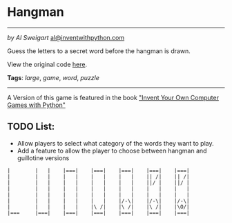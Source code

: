 # Hangman
___
_by Al Sweigart_ [al@inventwithpython.com](mailto:al@inventwithpython.com)

Guess the letters to a secret word before the hangman is drawn.

View the original code [here](https://nostarch.com/big-book-small-python-projects).

**Tags**: _large_, _game_, _word_, _puzzle_

___

A Version of this game is featured in the book ["Invent Your Own
Computer Games with Python"](https://nostarch.com/inventwithpython)

## TODO List:

* Allow players to select what category of the words they want to play.
* Add a feature to allow the player to choose between hangman and guillotine versions
```
|        |   |    |===|    |===|    |===|    |===|    |===|
|        |   |    |   |    |   |    |   |    || /|    || /|
|        |   |    |   |    |   |    |   |    ||/ |    ||/ |
|        |   |    |   |    |   |    |   |    |   |    |   |
|        |   |    |   |    |   |    |   |    |   |    |   |
|        |   |    |   |    |   |    |/-\|    |/-\|    |/-\|
|        |   |    |   |    |\ /|    |\ /|    |\ /|    |\O/|
|===     |===|    |===|    |===|    |===|    |===|    |===|
```